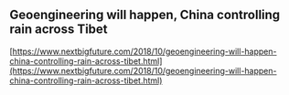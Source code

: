 ## Geoengineering will happen, China controlling rain across Tibet
  
  [https://www.nextbigfuture.com/2018/10/geoengineering-will-happen-china-controlling-rain-across-tibet.html](https://www.nextbigfuture.com/2018/10/geoengineering-will-happen-china-controlling-rain-across-tibet.html)